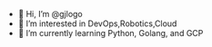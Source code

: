 - 👋 Hi, I’m @gjlogo
- 👀 I’m interested in DevOps,Robotics,Cloud
- 🌱 I’m currently learning Python, Golang, and GCP

<!---
gjlogo/gjlogo is a ✨ special ✨ repository because its `README.md` (this file) appears on your GitHub profile.
You can click the Preview link to take a look at your changes.
--->
